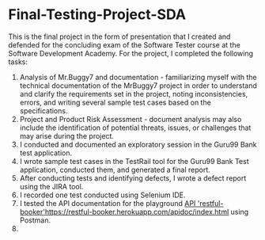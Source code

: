 # Final-Testing-Project-SDA
This is the final project in the form of presentation that I created and defended for the concluding exam of the Software Tester course at the Software Development Academy.
For the project, I completed the following tasks: 
1. Analysis of Mr.Buggy7 and documentation - familiarizing myself with the technical documentation of the MrBuggy7 project in order to understand and clarify the requirements set in the project, noting inconsistencies, errors, and writing several sample test cases based on the specifications.
2. Project and Product Risk Assessment - document analysis may also include the identification of potential threats, issues, or challenges that may arise during the project.
3. I conducted and documented an exploratory session in the Guru99 Bank test application.
4. I wrote sample test cases in the TestRail tool for the Guru99 Bank Test application, conducted them, and generated a final report.
5. After conducting tests and identifying defects, I wrote a defect report using the JIRA tool.
6. I recorded one test conducted using Selenium IDE.
7. I tested the API documentation for the playground [API 'restful-booker'](https://restful-booker.herokuapp.com/apidoc/index.html)https://restful-booker.herokuapp.com/apidoc/index.html using Postman.
8. 
